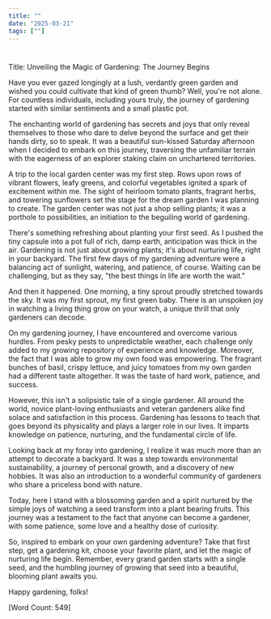 ```yaml
---
title: ""
date: "2025-03-21"
tags: [""]
---
```


# 

Title: Unveiling the Magic of Gardening: The Journey Begins

Have you ever gazed longingly at a lush, verdantly green garden and wished you could cultivate that kind of green thumb? Well, you're not alone. For countless individuals, including yours truly, the journey of gardening started with similar sentiments and a small plastic pot.

The enchanting world of gardening has secrets and joys that only reveal themselves to those who dare to delve beyond the surface and get their hands dirty, so to speak. It was a beautiful sun-kissed Saturday afternoon when I decided to embark on this journey, traversing the unfamiliar terrain with the eagerness of an explorer staking claim on unchartered territories.

A trip to the local garden center was my first step. Rows upon rows of vibrant flowers, leafy greens, and colorful vegetables ignited a spark of excitement within me. The sight of heirloom tomato plants, fragrant herbs, and towering sunflowers set the stage for the dream garden I was planning to create. The garden center was not just a shop selling plants; it was a porthole to possibilities, an initiation to the beguiling world of gardening.

There's something refreshing about planting your first seed. As I pushed the tiny capsule into a pot full of rich, damp earth, anticipation was thick in the air. Gardening is not just about growing plants; it's about nurturing life, right in your backyard. The first few days of my gardening adventure were a balancing act of sunlight, watering, and patience, of course. Waiting can be challenging, but as they say, "the best things in life are worth the wait."

And then it happened. One morning, a tiny sprout proudly stretched towards the sky. It was my first sprout, my first green baby. There is an unspoken joy in watching a living thing grow on your watch, a unique thrill that only gardeners can decode. 

On my gardening journey, I have encountered and overcome various hurdles. From pesky pests to unpredictable weather, each challenge only added to my growing repository of experience and knowledge. Moreover, the fact that I was able to grow my own food was empowering. The fragrant bunches of basil, crispy lettuce, and juicy tomatoes from my own garden had a different taste altogether. It was the taste of hard work, patience, and success.

However, this isn't a solipsistic tale of a single gardener. All around the world, novice plant-loving enthusiasts and veteran gardeners alike find solace and satisfaction in this process. Gardening has lessons to teach that goes beyond its physicality and plays a larger role in our lives. It imparts knowledge on patience, nurturing, and the fundamental circle of life.

Looking back at my foray into gardening, I realize it was much more than an attempt to decorate a backyard. It was a step towards environmental sustainability, a journey of personal growth, and a discovery of new hobbies. It was also an introduction to a wonderful community of gardeners who share a priceless bond with nature.

Today, here I stand with a blossoming garden and a spirit nurtured by the simple joys of watching a seed transform into a plant bearing fruits. This journey was a testament to the fact that anyone can become a gardener, with some patience, some love and a healthy dose of curiosity.

So, inspired to embark on your own gardening adventure? Take that first step, get a gardening kit, choose your favorite plant, and let the magic of nurturing life begin. Remember, every grand garden starts with a single seed, and the humbling journey of growing that seed into a beautiful, blooming plant awaits you.

Happy gardening, folks!

[Word Count: 549]

